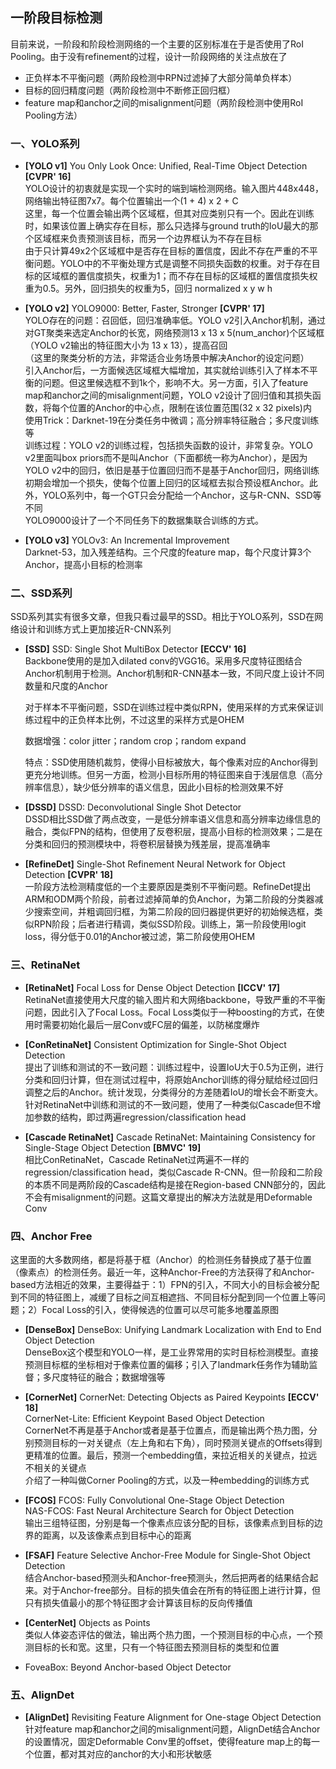 ## 一阶段目标检测

目前来说，一阶段和阶段检测网络的一个主要的区别标准在于是否使用了RoI Pooling。由于没有refinement的过程，设计一阶段网络的关注点放在了  

* 正负样本不平衡问题（两阶段检测中RPN过滤掉了大部分简单负样本）     
* 目标的回归精度问题（两阶段检测中不断修正回归框）    
* feature map和anchor之间的misalignment问题（两阶段检测中使用RoI Pooling方法）    


### 一、YOLO系列    


* **[YOLO v1]** You Only Look Once: Unified, Real-Time Object Detection **[CVPR' 16]**    
   YOLO设计的初衷就是实现一个实时的端到端检测网络。输入图片448x448，网络输出特征图7x7。每个位置输出一个(1 + 4) x 2 + C       
   这里，每一个位置会输出两个区域框，但其对应类别只有一个。因此在训练时，如果该位置上确实存在目标，那么只选择与ground truth的IoU最大的那个区域框来负责预测该目标，而另一个边界框认为不存在目标     
   由于只计算49x2个区域框中是否存在目标的置信度，因此不存在严重的不平衡问题。YOLO中的不平衡处理方式是调整不同损失函数的权重。对于存在目标的区域框的置信度损失，权重为1；而不存在目标的区域框的置信度损失权重为0.5。另外，回归损失的权重为5，回归 normalized x y w h    

* **[YOLO v2]** YOLO9000: Better, Faster, Stronger **[CVPR' 17]**          
   YOLO存在的问题：召回低，回归准确率低。YOLO v2引入Anchor机制，通过对GT聚类来选定Anchor的长宽，网络预测13 x 13 x 5(num_anchor)个区域框（YOLO v2输出的特征图大小为 13 x 13），提高召回     
   （这里的聚类分析的方法，非常适合业务场景中解决Anchor的设定问题）      
   引入Anchor后，一方面候选区域框大幅增加，其实就给训练引入了样本不平衡的问题。但这里候选框不到1k个，影响不大。另一方面，引入了feature map和anchor之间的misalignment问题，YOLO v2设计了回归值和其损失函数，将每个位置的Anchor的中心点，限制在该位置范围(32 x 32 pixels)内    
   使用Trick：Darknet-19在分类任务中微调；高分辨率特征融合；多尺度训练等    
   训练过程：YOLO v2的训练过程，包括损失函数的设计，非常复杂。YOLO v2里面叫box priors而不是叫Anchor（下面都统一称为Anchor），是因为YOLO v2中的回归，依旧是基于位置回归而不是基于Anchor回归，网络训练初期会增加一个损失，使每个位置上回归的区域框去拟合预设框Anchor。此外，YOLO系列中，每一个GT只会分配给一个Anchor，这与R-CNN、SSD等不同    
   YOLO9000设计了一个不同任务下的数据集联合训练的方式。

* **[YOLO v3]** YOLOv3: An Incremental Improvement     
    Darknet-53，加入残差结构。三个尺度的feature map，每个尺度计算3个Anchor，提高小目标的检测率    


### 二、SSD系列    

SSD系列其实有很多文章，但我只看过最早的SSD。相比于YOLO系列，SSD在网络设计和训练方式上更加接近R-CNN系列     

* **[SSD]** SSD: Single Shot MultiBox Detector **[ECCV' 16]**      
   Backbone使用的是加入dilated conv的VGG16。采用多尺度特征图结合Anchor机制用于检测。Anchor机制和R-CNN基本一致，不同尺度上设计不同数量和尺度的Anchor    

   对于样本不平衡问题，SSD在训练过程中类似RPN，使用采样的方式来保证训练过程中的正负样本比例，不过这里的采样方式是OHEM    

   数据增强：color jitter；random crop；random expand   
   
   特点：SSD使用随机裁剪，使得小目标被放大，每个像素对应的Anchor得到更充分地训练。但另一方面，检测小目标所用的特征图来自于浅层信息（高分辨率信息），缺少低分辨率的语义信息，因此小目标的检测效果不好    

* **[DSSD]** DSSD: Deconvolutional Single Shot Detector       
   DSSD相比SSD做了两点改变，一是低分辨率语义信息和高分辨率边缘信息的融合，类似FPN的结构，但使用了反卷积层，提高小目标的检测效果；二是在分类和回归的预测模块中，将卷积层替换为残差层，提高准确率     

* **[RefineDet]** Single-Shot Refinement Neural Network for Object Detection **[CVPR' 18]**    
   一阶段方法检测精度低的一个主要原因是类别不平衡问题。RefineDet提出ARM和ODM两个阶段，前者过滤掉简单的负Anchor，为第二阶段的分类器减少搜索空间，并粗调回归框，为第二阶段的回归器提供更好的初始候选框，类似RPN阶段；后者进行精调，类似SSD阶段。训练上，第一阶段使用logit loss，得分低于0.01的Anchor被过滤，第二阶段使用OHEM    

### 三、RetinaNet

* **[RetinaNet]** Focal Loss for Dense Object Detection **[ICCV' 17]**     
   RetinaNet直接使用大尺度的输入图片和大网络backbone，导致严重的不平衡问题，因此引入了Focal Loss。Focal Loss类似于一种boosting的方式，在使用时需要初始化最后一层Conv或FC层的偏差，以防梯度爆炸    

* **[ConRetinaNet]** Consistent Optimization for Single-Shot Object Detection    
   提出了训练和测试的不一致问题：训练过程中，设置IoU大于0.5为正例，进行分类和回归计算，但在测试过程中，将原始Anchor训练的得分赋给经过回归调整之后的Anchor。统计发现，分类得分的方差随着IoU的增长会不断变大。
   针对RetinaNet中训练和测试的不一致问题，使用了一种类似Cascade但不增加参数的结构，即过两遍regression/classification head    

* **[Cascade RetinaNet]** Cascade RetinaNet: Maintaining Consistency for Single-Stage Object Detection **[BMVC' 19]**      
   相比ConRetinaNet，Cascade RetinaNet过两遍不一样的regression/classification head，类似Cascade R-CNN。但一阶段和二阶段的本质不同是两阶段的Cascade结构是接在Region-based CNN部分的，因此不会有misalignment的问题。这篇文章提出的解决方法就是用Deformable Conv    

### 四、Anchor Free

这里面的大多数网络，都是将基于框（Anchor）的检测任务替换成了基于位置（像素点）的检测任务。最近一年，这种Anchor-Free的方法获得了和Anchor-based方法相近的效果，主要得益于：1）FPN的引入，不同大小的目标会被分配到不同的特征图上，减缓了目标之间互相遮挡、不同目标分配到同一个位置上等问题；2）Focal Loss的引入，使得候选的位置可以尽可能多地覆盖原图      

* **[DenseBox]** DenseBox: Unifying Landmark Localization with End to End Object Detection    
   DenseBox这个模型和YOLO一样，是工业界常用的实时目标检测模型。直接预测目标框的坐标相对于像素位置的偏移；引入了landmark任务作为辅助监督；多尺度特征的融合；数据增强等

* **[CornerNet]** CornerNet: Detecting Objects as Paired Keypoints **[ECCV' 18]**      
   CornerNet-Lite: Efficient Keypoint Based Object Detection    
   CornerNet不再是基于Anchor或者是基于位置点，而是输出两个热力图，分别预测目标的一对关键点（左上角和右下角），同时预测关键点的Offsets得到更精准的位置。最后，预测一个embedding值，来拉近相关的关键点，拉远不相关的关键点     
    介绍了一种叫做Corner Pooling的方式，以及一种embedding的训练方式     
 
* **[FCOS]** FCOS: Fully Convolutional One-Stage Object Detection      
   NAS-FCOS: Fast Neural Architecture Search for Object Detection     
   输出三组特征图，分别是每一个像素点应该分配的目标，该像素点到目标的边界的距离，以及该像素点到目标中心的距离     


* **[FSAF]** Feature Selective Anchor-Free Module for Single-Shot Object Detection    
   结合Anchor-based预测头和Anchor-free预测头，然后把两者的结果结合起来。对于Anchor-free部分。目标的损失值会在所有的特征图上进行计算，但只有损失值最小的那个特征图才会计算该目标的反向传播值    

* **[CenterNet]** Objects as Points    
   类似人体姿态评估的做法，输出两个热力图，一个预测目标的中心点，一个预测目标的长和宽。这里，只有一个特征图去预测目标的类型和位置        

* FoveaBox: Beyond Anchor-based Object Detector   



### 五、AlignDet   

* **[AlignDet]** Revisiting Feature Alignment for One-stage Object Detection    
   针对feature map和anchor之间的misalignment问题，AlignDet结合Anchor的设置情况，固定Deformable Conv里的offset，使得feature map上的每一个位置，都对其对应的anchor的大小和形状敏感
